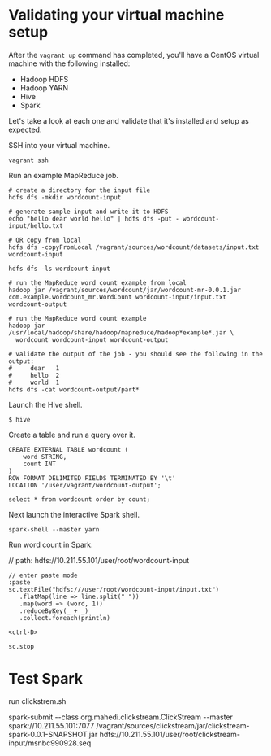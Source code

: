 Validating your virtual machine setup
=====================================

After the `vagrant up` command has completed, you'll have a CentOS
virtual machine with the following installed:

* Hadoop HDFS
* Hadoop YARN
* Hive
* Spark

Let's take a look at each one and validate that it's installed and
setup as expected.

SSH into your virtual machine.

    vagrant ssh

Run an example MapReduce job.

    # create a directory for the input file
    hdfs dfs -mkdir wordcount-input

    # generate sample input and write it to HDFS
    echo "hello dear world hello" | hdfs dfs -put - wordcount-input/hello.txt

    # OR copy from local
    hdfs dfs -copyFromLocal /vagrant/sources/wordcount/datasets/input.txt wordcount-input

    hdfs dfs -ls wordcount-input

    # run the MapReduce word count example from local
    hadoop jar /vagrant/sources/wordcount/jar/wordcount-mr-0.0.1.jar com.example.wordcount_mr.WordCount wordcount-input/input.txt wordcount-output

    # run the MapReduce word count example
    hadoop jar /usr/local/hadoop/share/hadoop/mapreduce/hadoop*example*.jar \
      wordcount wordcount-input wordcount-output

    # validate the output of the job - you should see the following in the output:
    #     dear   1
    #     hello  2
    #     world  1
    hdfs dfs -cat wordcount-output/part*

Launch the Hive shell.

    $ hive

Create a table and run a query over it.

    CREATE EXTERNAL TABLE wordcount (
        word STRING,
        count INT
    )
    ROW FORMAT DELIMITED FIELDS TERMINATED BY '\t'
    LOCATION '/user/vagrant/wordcount-output';

    select * from wordcount order by count;

Next launch the interactive Spark shell.

    spark-shell --master yarn

Run word count in Spark.

// path: hdfs://10.211.55.101/user/root/wordcount-input

    // enter paste mode
    :paste
    sc.textFile("hdfs:///user/root/wordcount-input/input.txt")
       .flatMap(line => line.split(" "))
       .map(word => (word, 1))
       .reduceByKey(_ + _)
       .collect.foreach(println)

    <ctrl-D>

    sc.stop

# Test Spark
run clickstrem.sh

 spark-submit --class org.mahedi.clickstream.ClickStream --master spark://10.211.55.101:7077 /vagrant/sources/clickstream/jar/clickstream-spark-0.0.1-SNAPSHOT.jar hdfs://10.211.55.101/user/root/clickstream-input/msnbc990928.seq